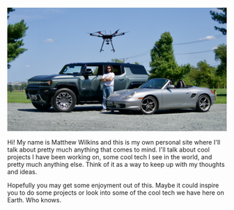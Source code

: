 ![Site Photo](/imgs/DSC06965.jpg)

Hi! My name is Matthew Wilkins and this is my own personal site where I'll talk about pretty much anything that comes to mind. I'll talk about cool projects I have been working on, some cool tech I see in the world, and pretty much anything else. Think of it as a way to keep up with my thoughts and ideas.

Hopefully you may get some enjoyment out of this. Maybe it could inspire you to do some projects or look into some of the cool tech we have here on Earth. Who knows.